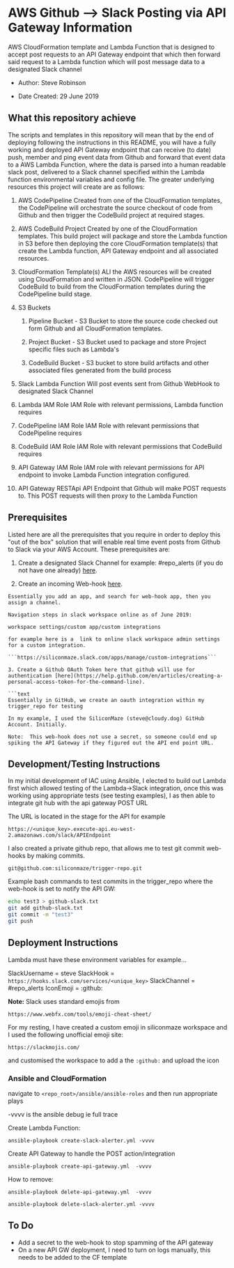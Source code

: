 # AWS Github --> Slack Posting via API Gateway Information

AWS CloudFormation template and Lambda Function that is designed to accept post requests to an API Gateway endpoint  that which then forward said request to a Lambda function which will post message data to a designated Slack channel

- Author: Steve Robinson

- Date Created: 29 June 2019

## What  this repository achieve

The scripts and templates in this repository will mean that by the end of deploying following the instructions in this README, you will have a fully working and deployed API Gateway endpoint that can receive (to date) push, member and ping event data from Github and forward that event data to a AWS Lambda Function, where the data is parsed into a human readable slack post, delivered to a Slack channel specified within the Lambda function environmental variables and config file. The greater underlying resources this project will create are as follows:

1. AWS CodePipeline
Created  from one of the CloudFormation templates, the CodePipeline will orchestrate the source checkout of code from Github and then trigger the CodeBuild project at required stages.
2. AWS CodeBuild Project
Created by one of the CloudFormation templates. This build project will package and store the Lambda function in S3 before then deploying the core CloudFormation template(s) that create the Lambda function, API Gateway endpoint and all associated resources.
3. CloudFormation Template(s)
ALl the AWS resources will be created using CloudFormation and written in JSON. CodePipeline will trigger CodeBuild to build from the CloudFormation templates during the CodePipeline build stage.
4. S3 Buckets
    1. Pipeline Bucket - S3 Bucket to store the source code checked out form Github and all CloudFormation templates. 

    2. Project Bucket - S3 Bucket used to package and store Project specific files such as Lambda's

    3. CodeBuild Bucket - S3 bucket to store build artifacts and other associated files generated from the build process

5. Slack Lambda Function
Will post events sent from Github WebHook to designated Slack Channel
6. Lambda IAM Role
IAM Role with relevant permissions, Lambda function requires
7. CodePipeline IAM Role
IAM Role with relevant permissions that CodePipeline requires
8. CodeBuild IAM Role
IAM Role with relevant permissions that CodeBuild requires
9. API Gateway IAM Role
IAM role with relevant permissions for API endpoint to invoke Lambda Function integration configured. 
10. API Gateway RESTApi
API Endpoint that Github will make POST requests to. This POST requests will then proxy to the Lambda Function

## Prerequisites

Listed here are all the prerequisites that you require in order to deploy this "out of the box" solution that will enable real time event posts from Github to Slack via your AWS Account. These prerequisites are:

1. Create a designated Slack Channel for example: #repo_alerts (if you do not have one already) [here](https://get.slack.help/hc/en-us/articles/201402297-Create-a-channel).

2. Create an incoming Web-hook [here](https://get.slack.help/hc/en-gb/articles/115005265063-Incoming-webhooks-for-Slack).

  ```text
  Essentially you add an app, and search for web-hook app, then you assign a channel.
  
  Navigation steps in slack workspace online as of June 2019: 
  
  workspace settings/custom app/custom integrations

  for example here is a  link to online slack workspace admin settings for a custom integration.
  
  ```https://siliconmaze.slack.com/apps/manage/custom-integrations```

3. Create a Github OAuth Token here that github will use for authentication [here](https://help.github.com/en/articles/creating-a-personal-access-token-for-the-command-line).

```text
Essentially in GitHub, we create an oauth integration within my  trigger_repo for testing

In my example, I used the SiliconMaze (steve@cloudy.dog) GitHub Account. Initially.

Note:  This web-hook does not use a secret, so someone could end up spiking the API Gateway if they figured out the API end point URL. 
```

## Development/Testing Instructions

In my initial development of IAC using Ansible, I elected to build out Lambda first which allowed testing of the Lambda->Slack integration, once this was working using appropriate tests (see testing examples), I as then able to integrate git hub with the api gateway POST URL

The URL is located in the stage for the API for example

```https://<unique_key>.execute-api.eu-west-2.amazonaws.com/slack/APIEndpoint```

I also created a private github repo, that allows me to test git commit web-hooks by making commits.

```git@github.com:siliconmaze/trigger-repo.git```

Example bash commands to test commits in the trigger_repo where the web-hook is set to notify the API GW:

```bash
echo test3 > github-slack.txt
git add github-slack.txt
git commit -m "test3"
git push
```


## Deployment Instructions

Lambda must have these environment variables for example...


SlackUsername = steve
SlackHook = ```https://hooks.slack.com/services/<unique_key>```
SlackChannel = #repo_alerts
IconEmoji = :github:

__Note:__ Slack uses standard emojis from

```https://www.webfx.com/tools/emoji-cheat-sheet/```

For my resting, I have created a custom emoji in siliconmaze workspace and I used the following unofficial emoji site:

```https://slackmojis.com/```

 and customised the workspace to add a the ```:github:``` and upload the icon

### Ansible and CloudFormation

navigate to ```<repo_root>/ansible/ansible-roles``` and then run appropriate plays

-vvvv is the ansible debug ie full trace

Create Lambda Function:

```ansible-playbook create-slack-alerter.yml -vvvv```

Create API Gateway to handle the POST action/integration

```ansible-playbook create-api-gateway.yml  -vvvv```


How to remove:

```ansible-playbook delete-api-gateway.yml  -vvvv```

```ansible-playbook delete-slack-alerter.yml -vvvv```

## To Do

- Add a secret to the web-hook to stop spamming of the API gateway
- On a new API GW deployment, I need to turn on logs manually, this needs to be added to the CF template
